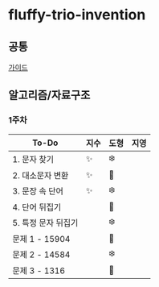 # fluffy-trio-invention

## 공통
[가이드](./GUIDE.md)

## 알고리즘/자료구조

### 1주차
| To-Do | 지수 | 도형 | 지영 |
| ------- | ------- | ------ | ------ | 
|1. 문자 찾기| ✨ | :snowflake: | |
|2. 대소문자 변환| ✨ | :hibiscus: | |
|3. 문장 속 단어| ✨ | :snowflake: | |
|4. 단어 뒤집기| | :hibiscus: | |
|5. 특정 문자 뒤집기| | :snowflake:| |
|문제 1 - 15904 | | :hibiscus: | |
|문제 2 - 14584 | | :snowflake: | |
|문제 3 - 1316  | | :hibiscus: | |

